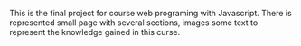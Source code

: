 This is the final project for course web programing with Javascript. There is represented small page with several sections, images some text to represent the knowledge gained in this curse.